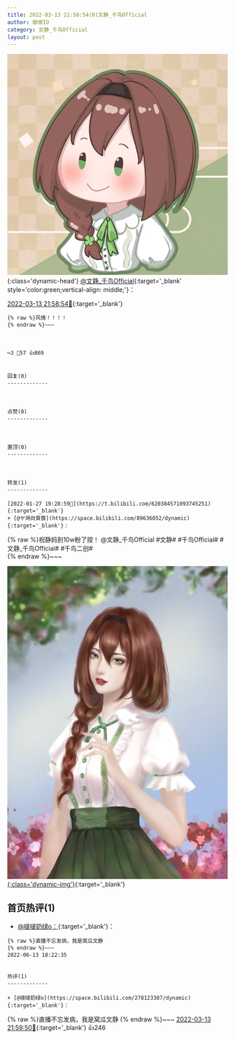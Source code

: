 ```yaml
---
title: 2022-03-13 21:58:54(0)文静_千鸟Official
author: 御坂IO
category: 文静_千鸟Official
layout: post
---
```


![img](/images/ac7482ed1b9a7f203dc68c0c4a77c488a27b108a.jpg){:class='dynamic-head'}
[@文静_千鸟Official](https://space.bilibili.com/667526012/dynamic){:target='_blank' style='color:green;vertical-align: middle;'}：

[2022-03-13 21:58:54🔗](https://t.bilibili.com/637122037236629558){:target='_blank'}

~~~
{% raw %}风情！！！！
{% endraw %}~~~



↪️3 💬57 👍869


回复(0)
-------------



点赞(0)
-------------



置顶(0)
-------------



转发(1)
-------------

[2022-01-27 19:28:59🔗](https://t.bilibili.com/620384571093745251){:target='_blank'}
+ [@ヤ溡尙貴蔟](https://space.bilibili.com/89636052/dynamic){:target='_blank'}：
~~~
{% raw %}祝静妈到10w粉了捏！
@文静_千鸟Official 
#文静# #千鸟Official# #文静_千鸟Official#
#千鸟二创#  
{% endraw %}~~~


[![img](/images/c85a5502cb7338946482760cc2c25e9cda10fa30.png){:class='dynamic-img'}](/images/c85a5502cb7338946482760cc2c25e9cda10fa30.png){:target='_blank'}




首页热评(1)
-------------

+ [@啵啵奶绿o：](https://space.bilibili.com/278123387/dynamic){:target='_blank'}：
~~~
{% raw %}直播不忘发病，我是窝瓜文静
{% endraw %}~~~
2022-06-13 18:22:35


热评(1)
-------------

+ [@啵啵奶绿o](https://space.bilibili.com/278123387/dynamic){:target='_blank'}：
~~~
{% raw %}直播不忘发病，我是窝瓜文静
{% endraw %}~~~
[2022-03-13 21:59:50🔗](https://t.bilibili.com/637122037236629558#reply105388643200){:target='_blank'} 👍246


